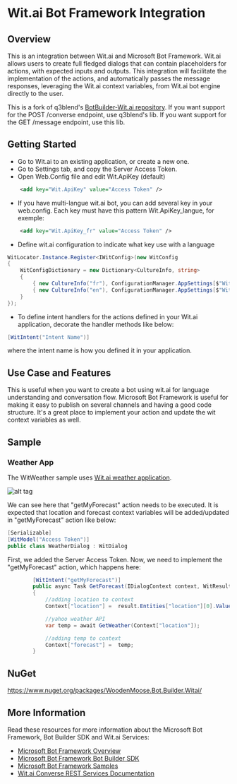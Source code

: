 # Wit.ai Bot Framework Integration

## Overview
This is an integration between Wit.ai and Microsoft Bot Framework. Wit.ai allows users to create full fledged dialogs that can contain placeholders for actions, with expected inputs and outputs. This integration will facilitate the implementation of the actions, and automatically passes the message responses, leveraging the Wit.ai context variables, from Wit.ai bot engine directly to the user.

This is a fork of q3blend's [BotBuilder-Wit.ai repository](https://github.com/q3blend/BotBuilder-Wit.ai).
If you want support for the POST /converse endpoint, use q3blend's lib.
If you want support for the GET /message endpoint, use this lib.

## Getting Started

* Go to Wit.ai to an existing application, or create a new one.
* Go to Settings tab, and copy the Server Access Token.
* Open Web.Config file and edit Wit.ApiKey (default)
```xml
    <add key="Wit.ApiKey" value="Access Token" />
```
* If you have multi-langue wit.ai bot, you can add several key in your web.config. Each key must have this pattern Wit.ApiKey_langue, for exemple:
```xml
    <add key="Wit.ApiKey_fr" value="Access Token" />
```
* Define wit.ai configuration to indicate what key use with a language
```csharp
WitLocator.Instance.Register<IWitConfig>(new WitConfig
{
	WitConfigDictionary = new Dictionary<CultureInfo, string>
	{
		{ new CultureInfo("fr"), ConfigurationManager.AppSettings[$"Wit.ApiKey_fr"] },
		{ new CultureInfo("en"), ConfigurationManager.AppSettings[$"Wit.ApiKey_en"] }
	}
});
```

* To define intent handlers for the actions defined in your Wit.ai application, decorate the handler methods like below:
```csharp
[WitIntent("Intent Name")]
```
where the intent name is how you defined it in your application.

## Use Case and Features
This is useful when you want to create a bot using wit.ai for language understanding and conversation flow. Microsoft Bot Framework is useful for making it easy to publish on several channels and having a good code structure. It's a great place to implement your action and update the wit context variables as well.

## Sample
### Weather App
The WitWeather sample uses [Wit.ai weather application](https://wit.ai/q3blend/weatherApp).

![alt tag](https://i.imgur.com/vtVQAYf.png)

We can see here that "getMyForecast" action needs to be executed. It is expected that location and forecast context variables will be added/updated in "getMyForecast" action like below:

```csharp
[Serializable]
[WitModel("Access Token")]
public class WeatherDialog : WitDialog
```

First, we added the Server Access Token. Now, we need to implement the "getMyForecast" action, which happens here:

```csharp
        [WitIntent("getMyForecast")]
        public async Task GetForecast(IDialogContext context, WitResult result)
        {
            //adding location to context
            Context["location"] =  result.Entities["location"][0].Value;

            //yahoo weather API
            var temp = await GetWeather(Context["location"]);

            //adding temp to context
            Context["forecast"] =  temp;
        }
```

## NuGet

https://www.nuget.org/packages/WoodenMoose.Bot.Builder.Witai/

## More Information
Read these resources for more information about the Microsoft Bot Framework, Bot Builder SDK and Wit.ai Services:

* [Microsoft Bot Framework Overview](https://docs.botframework.com/en-us/)
* [Microsoft Bot Framework Bot Builder SDK](https://github.com/Microsoft/BotBuilder)
* [Microsoft Bot Framework Samples](https://github.com/Microsoft/BotBuilder-Samples)
* [Wit.ai Converse REST Services Documentation](https://wit.ai/docs/http/20160526#post--converse-link)
